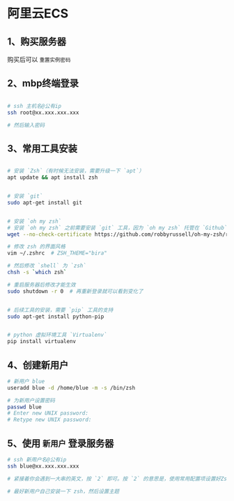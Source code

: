 # 阿里云ECS

## 1、购买服务器  

购买后可以 `重置实例密码`

## 2、mbp终端登录   
```bash

# ssh 主机名@公有ip
ssh root@xx.xxx.xxx.xxx

# 然后输入密码
```

## 3、常用工具安装

```bash

# 安装 `Zsh`（有时候无法安装，需要升级一下 `apt`）
apt update && apt install zsh


# 安装 `git`
sudo apt-get install git


# 安装 `oh my zsh`
# 安装 `oh my zsh` 之前需要安装 `git` 工具，因为 `oh my zsh` 托管在 `Github` 上
wget --no-check-certificate https://github.com/robbyrussell/oh-my-zsh/raw/master/tools/install.sh -O - | sh

# 修改 zsh 的界面风格
vim ~/.zshrc  # ZSH_THEME="bira"

# 然后修改 `shell` 为 `zsh`
chsh -s `which zsh`

# 重启服务器后修改才能生效
sudo shutdown -r 0  # 再重新登录就可以看到变化了


# 后续工具的安装，需要 `pip` 工具的支持
sudo apt-get install python-pip


# python 虚拟环境工具 `Virtualenv`
pip install virtualenv

```

## 4、创建新用户

```bash
# 新用户 blue
useradd blue -d /home/blue -m -s /bin/zsh

# 为新用户设置密码
passwd blue
# Enter new UNIX password:
# Retype new UNIX password:

```

## 5、使用 `新用户` 登录服务器

```bash
# ssh 新用户名@公有ip
ssh blue@xx.xxx.xxx.xxx

# 紧接着你会遇到一大串的英文，按 `2` 即可。按 `2` 的意思是，使用常用配置项设置好Zsh，这样Zsh就生效可用了。

# 最好新用户自己安装一下 zsh，然后设置主题
```





